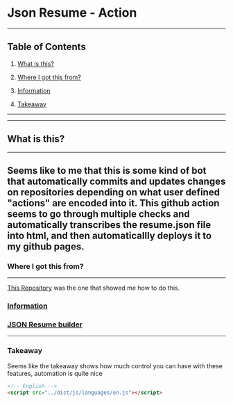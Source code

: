 # Json Resume - Action

--------


## Table of Contents

1. [What is this?](https://github.com/datfoosteve/resume/main/README.md#what-is-this)

2. [Where I got this from?](https://github.com/datfoosteve/resume/main/README.md#where-i-got-this-from)

3. [Information](https://github.com/kelvintaywl/action-jsonresume-export#github-action-for-exporting-jsonresume)

4. [Takeaway](####Takeaway)

--------

--------
## What is this?
-------
Seems like to me that this is some kind of bot that automatically commits and updates changes on repositories depending on what user defined "actions" are encoded into it. This github action seems to go through multiple checks and automatically transcribes the resume.json file into html, and then automaticallly deploys it to my github pages.
--------

### Where I got this from?
-------
[This Repository](https://github.com/kelvintaywl/action-jsonresume-export "This Repository") was the one that showed me how to do this.

### [Information](https://github.com/kelvintaywl/action-jsonresume-export#github-action-for-exporting-jsonresume)

### [JSON Resume builder](https://jsonresume.org/)
--------

### Takeaway

Seems like the takeaway shows how much control you can have with these features, automation is quite nice


```html
<!-- English -->
<script src="../dist/js/languages/en.js"></script>
